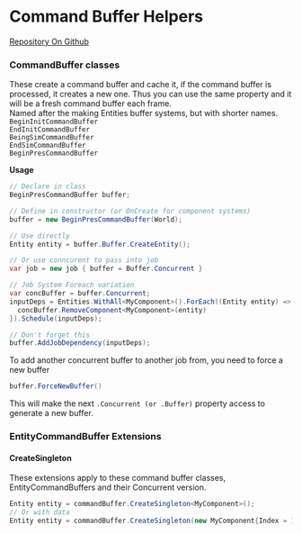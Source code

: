 ﻿
# Command Buffer Helpers

[Repository On Github](https://github.com/Sibz/Com.Sibz.CommandBufferHelpers)

### CommandBuffer classes
These create a command buffer and cache it, if the command buffer is processed, it creates a new one. 
Thus you can use the same property and it will be a fresh command buffer each frame.  
Named after the making Entities buffer systems, but with shorter names.  
`BeginInitCommandBuffer`  
`EndInitCommandBuffer`  
`BeingSimCommandBuffer`  
`EndSimCommandBuffer`  
`BeginPresCommandBuffer`

**Usage**  
```c#
// Declare in class
BeginPresCommandBuffer buffer;

// Define in constructor (or OnCreate for component systems)
buffer = new BeginPresCommandBuffer(World);
```
```c#
// Use directly
Entity entity = buffer.Buffer.CreateEntity();
```
```c#
// Or use conncurent to pass into job
var job = new job { buffer = Buffer.Concurrent }

// Job System Foreach variation
var concBuffer = buffer.Concurrent;
inputDeps = Entities.WithAll<MyComponent>().ForEach((Entity entity) => {
  concBuffer.RemoveComponent<MyComponent>(entity)
}).Schedule(inputDeps);

// Don't forget this
buffer.AddJobDependency(inputDeps);
```

To add another concurrent buffer to another job from, you need to force a new buffer
```c#
buffer.ForceNewBuffer()
```
This will make the next `.Concurrent (or .Buffer)` property access to generate a new buffer. 


### EntityCommandBuffer Extensions
#### CreateSingleton
These extensions apply to these command buffer classes, EntityCommandBuffers and their Concurrent version.
```c#
Entity entity = commandBuffer.CreateSingleton<MyComponent>();
// Or with data
Entity entity = commandBuffer.CreateSingleton(new MyComponent{Index = 1});
```
